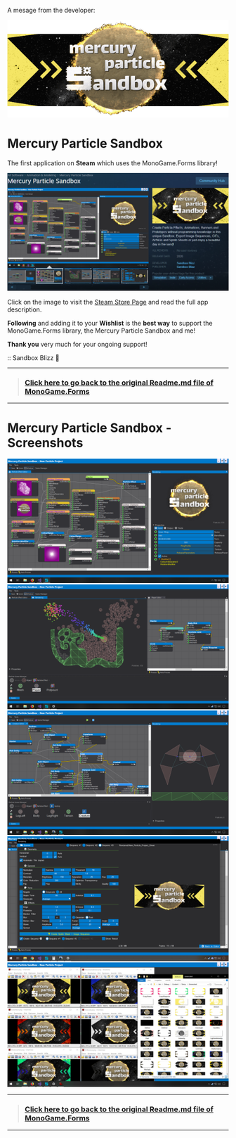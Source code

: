 A mesage from the developer:

![Banner](doc/GIF_Optimizedx3.gif)

# Mercury Particle Sandbox

The first application on **Steam** which uses the MonoGame.Forms library!

[![Visit Steam Store!](doc/mps_SteamStore.png)](https://store.steampowered.com/app/838870/Mercury_Particle_Sandbox/)

Click on the image to visit the [Steam Store Page](https://store.steampowered.com/app/838870/Mercury_Particle_Sandbox/) and read the full app description.

**Following** and adding it to your **Wishlist** is the **best way** to support the MonoGame.Forms library, the Mercury Particle Sandbox and me!

**Thank you** very much for your ongoing support!

:: Sandbox Blizz 💖

---

> ### [Click here to go back to the original **Readme.md** file of **MonoGame.Forms**](https://github.com/sqrMin1/MonoGame.Forms/blob/master/MonoGame.Forms.Readme.md)

---

# Mercury Particle Sandbox - Screenshots

![Mercury Particle Sandbox](doc/mps_color.png)
![Mercury Particle Sandbox](doc/mps_physics.png)
![Mercury Particle Sandbox](doc/mps_creature.png)
![Mercury Particle Sandbox](doc/mps_postfx.png)
![Mercury Particle Sandbox](doc/mps_composition.png)

---

> ### [Click here to go back to the original **Readme.md** file of **MonoGame.Forms**](https://github.com/sqrMin1/MonoGame.Forms/blob/master/MonoGame.Forms.Readme.md)

---
